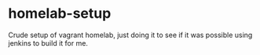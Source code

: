# homelab-setup


Crude setup of vagrant homelab, just doing it to see if it was possible using jenkins to build it for me.
